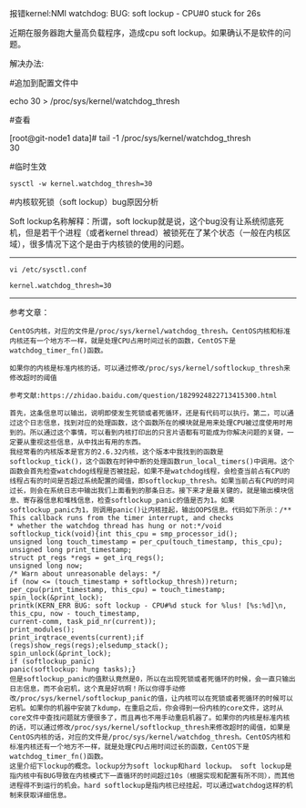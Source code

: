 报错kernel:NMI watchdog: BUG: soft lockup - CPU#0 stuck for 26s


近期在服务器跑大量高负载程序，造成cpu soft lockup。如果确认不是软件的问题。

解决办法:

#追加到配置文件中

echo 30 > /proc/sys/kernel/watchdog\_thresh 

#查看

\[root@git-node1 data\]# tail -1 /proc/sys/kernel/watchdog\_thresh  
30

#临时生效

`sysctl -w kernel.watchdog_thresh=30`

#内核软死锁（soft lockup）bug原因分析

Soft lockup名称解释：所谓，soft lockup就是说，这个bug没有让系统彻底死机，但是若干个进程（或者kernel thread）被锁死在了某个状态（一般在内核区域），很多情况下这个是由于内核锁的使用的问题。

___

```
vi /etc/sysctl.conf

kernel.watchdog_thresh=30
```

___

参考文章：

```
CentOS内核，对应的文件是/proc/sys/kernel/watchdog_thresh。CentOS内核和标准内核还有一个地方不一样，就是处理CPU占用时间过长的函数，CentOS下是watchdog_timer_fn()函数。
```

```
如果你的内核是标准内核的话，可以通过修改/proc/sys/kernel/softlockup_thresh来修改超时的阈值
```

```
参考文献:https://zhidao.baidu.com/question/1829924822713415300.html
```

```
首先，这条信息可以输出，说明即使发生死锁或者死循环，还是有代码可以执行。第二，可以通过这个日志信息，找到对应的处理函数，这个函数所在的模块就是用来处理CPU被过度使用时用到的。所以通过这个事情，可以看到内核打印出的只言片语都有可能成为你解决问题的关键，一定要从重视这些信息，从中找出有用的东西。
我经常看的内核版本是官方的2.6.32内核，这个版本中我找到的函数是softlockup_tick()，这个函数在时钟中断的处理函数run_local_timers()中调用。这个函数会首先检查watchdog线程是否被挂起，如果不是watchdog线程，会检查当前占有CPU的线程占有的时间是否超过系统配置的阈值，即softlockup_thresh。如果当前占有CPU的时间过长，则会在系统日志中输出我们上面看到的那条日志。接下来才是最关键的，就是输出模块信息、寄存器信息和堆栈信息，检查softlockup_panic的值是否为1。如果softlockup_panic为1，则调用panic()让内核挂起，输出OOPS信息。代码如下所示：/** This callback runs from the timer interrupt, and checks
* whether the watchdog thread has hung or not:*/void softlockup_tick(void){int this_cpu = smp_processor_id();
unsigned long touch_timestamp = per_cpu(touch_timestamp, this_cpu);
unsigned long print_timestamp;
struct pt_regs *regs = get_irq_regs();
unsigned long now;
/* Warn about unreasonable delays: */
if (now <= (touch_timestamp + softlockup_thresh))return;
per_cpu(print_timestamp, this_cpu) = touch_timestamp;
spin_lock(&print_lock);
printk(KERN_ERR BUG: soft lockup - CPU#%d stuck for %lus! [%s:%d]\n,
this_cpu, now - touch_timestamp,
current-comm, task_pid_nr(current));
print_modules();
print_irqtrace_events(current);if (regs)show_regs(regs);elsedump_stack();
spin_unlock(&print_lock);
if (softlockup_panic)
panic(softlockup: hung tasks);}
但是softlockup_panic的值默认竟然是0，所以在出现死锁或者死循环的时候，会一直只输出日志信息，而不会宕机，这个真是好坑啊！所以你得手动修改/proc/sys/kernel/softlockup_panic的值，让内核可以在死锁或者死循环的时候可以宕机。如果你的机器中安装了kdump，在重启之后，你会得到一份内核的core文件，这时从core文件中查找问题就方便很多了，而且再也不用手动重启机器了。如果你的内核是标准内核的话，可以通过修改/proc/sys/kernel/softlockup_thresh来修改超时的阈值，如果是CentOS内核的话，对应的文件是/proc/sys/kernel/watchdog_thresh。CentOS内核和标准内核还有一个地方不一样，就是处理CPU占用时间过长的函数，CentOS下是watchdog_timer_fn()函数。
这里介绍下lockup的概念。lockup分为soft lockup和hard lockup。 soft lockup是指内核中有BUG导致在内核模式下一直循环的时间超过10s（根据实现和配置有所不同），而其他进程得不到运行的机会。hard softlockup是指内核已经挂起，可以通过watchdog这样的机制来获取详细信息。
```